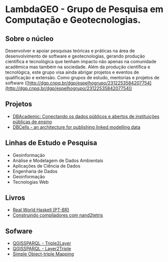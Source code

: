 # LambdaGEO - Grupo de Pesquisa em Computação e Geotecnologias.

## Sobre o núcleo

Desenvolver e apoiar pesquisas teóricas e práticas na área de desenvolvimento de software e geotecnologias, gerando produção científica e tecnológica que tenham impacto não apenas na comunidade acadêmica mas também na sociedade. Além da produção científica e tecnológica, este grupo visa ainda abrigar projetos e eventos de qualificação e extensão. Como grupos de estudo, mentorias e projetos de software ([http://dgp.cnpq.br/dgp/espelhogrupo/2312253584207754](http://dgp.cnpq.br/dgp/espelhogrupo/2312253584207754))

## Projetos

- [DBAcademic: Conectando os dados públicos e abertos de instituições públicas de ensino](https://lambdageo.github.io/projects/dbacademic/)
- [DBCells - an architecture for publishing linked modelling data](https://lambdageo.github.io/projects/dbcells/)

## Linhas de Estudo e Pesquisa

- Geoinformação
- Análise e Modelagem de Dados Ambientais
- Aplicações de Ciência de Dados
- Engenharia de Dados
- Geoinformação
- Tecnologias Web

## Livros

- [Real World Haskell (PT-BR)](https://profsergiocosta.github.io/rwh-ptbr/)
- [Construindo compiladores com nand2tetris](https://profsergiocosta.notion.site/Construindo-compiladores-com-nand2tetris-193b291e3e02443984aeecc796682cfc)

## Sofware


- [QGISSPARQL - Triple2Layer](https://lambdageo.github.io/qgisparql-triple2layer/)
- [QGISSPARQL - Layer2Triple](https://github.com/LambdaGeo/qgisparql-layer2triple)
- [Simple Object-triple Mapping](https://lambdageo.github.io/simpot/)